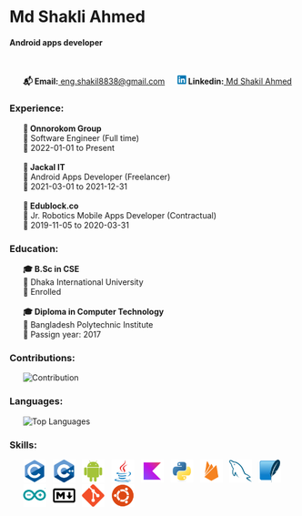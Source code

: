 # Md Shakli Ahmed
#### Android apps developer
<br>
<ul><p> <b>📬 Email:</b><a href="mailto:eng.shakil8838@gmail.com"> eng.shakil8838@gmail.com</a> &emsp; <img src="https://github.com/devicons/devicon/blob/master/icons/linkedin/linkedin-original.svg" title="Md Shakil Ahmeds Linkedin" alt="Md Shakil Ahmeds Linkedin" width="16" height="16"><b> Linkedin:</b><a href="https://linkedin.com/in/shakil8838"> Md Shakil Ahmed</a></p></ul>

### Experience:
<ul>
<b>🏢 Onnorokom Group</b>
<br>💼 Software Engineer (Full time)
<br>📆 2022-01-01 to Present
<br>
<br><b>🏢 Jackal IT</b>
<br>💼 Android Apps Developer (Freelancer)
<br>📆 2021-03-01 to 2021-12-31
<br>
<br><b>🏢 Edublock.co</b>
<br>💼 Jr. Robotics Mobile Apps Developer (Contractual)
<br>📆 2019-11-05 to 2020-03-31
</ul>

### Education:
<b><ul>🎓 B.Sc in CSE</b>
<br>🏫 Dhaka International University
<br>📅 Enrolled
<br><br>
<b>🎓 Diploma in Computer Technology</b>
<br>🏫 Bangladesh Polytechnic Institute
<br>📆 Passign year: 2017</ul>

### Contributions:
<ul><img src="http://github-readme-streak-stats.herokuapp.com?user=shakil8838&theme=dark&background=0d1117" alt="Contribution" title="My Contribution"></ul>

### Languages:
<ul><!---[![Top Languages](https://github-readme-stats.vercel.app/api/top-langs/?username=shakil8838&layout=compact&theme=vision-friendly-dark)](https://github.com/anuraghazra/github-readme-stats)--->
<img src="https://github-readme-stats.vercel.app/api/top-langs/?username=shakil8838&layout=compact&theme=vision-friendly-dark" alt="Top Languages" title="Top Languages Used by Md Shakil Ahmed"></ul>

### Skills:
<ul><p>
<img src="https://github.com/devicons/devicon/blob/master/icons/c/c-original.svg" title="C" alt="C" width="40" height="40"/> &nbsp;
<img src="https://github.com/devicons/devicon/blob/master/icons/cplusplus/cplusplus-original.svg" title="C++" alt="C++" width="40" height="40"/> &nbsp;
<img src="https://github.com/devicons/devicon/blob/master/icons/android/android-original.svg" title="Android" alt="Android" width="40" height="40"/> &nbsp;
<img src="https://github.com/devicons/devicon/blob/master/icons/java/java-original.svg" title="Java" alt="Java" width="40" height="40"/> &nbsp;
<img src="https://github.com/devicons/devicon/blob/master/icons/kotlin/kotlin-original.svg" title="Kotlin" alt="Kotlin" width="40" height="40"/> &nbsp;
<img src="https://github.com/devicons/devicon/blob/master/icons/python/python-original.svg" title="Python" alt="Python" width="40" height="40"/> &nbsp;
<img src="https://github.com/devicons/devicon/blob/master/icons/firebase/firebase-plain.svg" title="Firebase" alt="Firebase" width="40" height="40"/> &nbsp;
<img src="https://github.com/devicons/devicon/blob/master/icons/mysql/mysql-original.svg" title="MySQL" alt="MySQL" width="40" height="40"/> &nbsp;
<img src="https://github.com/devicons/devicon/blob/master/icons/sqlite/sqlite-original.svg" title="SQLite" alt="SQLite" width="40" height="40"/> &nbsp;
<img src="https://github.com/devicons/devicon/blob/master/icons/arduino/arduino-original.svg" title="Arduino" alt="Arduino" width="40" height="40"/> &nbsp;
  <img src="https://github.com/devicons/devicon/blob/master/icons/markdown/markdown-original.svg" title="Markdown" alt="Markdown" width="40" height="40"/> &nbsp;
<img src="https://github.com/devicons/devicon/blob/master/icons/git/git-original.svg" title="Git" alt="Git" width="40" height="40"/> &nbsp;
<img src="https://github.com/devicons/devicon/blob/master/icons/ubuntu/ubuntu-plain.svg" title="Ubuntu" alt="Ubuntu" width="40" height="40"/> &nbsp;
</p>
</ul>
<!---
shakil8838/shakil8838 is a ✨ special ✨ repository because its `README.md` (this file) appears on your GitHub profile.
You can click the Preview link to take a look at your changes.
--->
